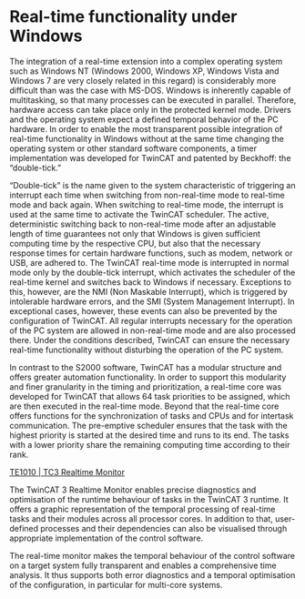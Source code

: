# Real-time functionality under Windows

The integration of a real-time extension into a complex operating system such as Windows NT (Windows 2000, Windows XP, Windows Vista and Windows 7 are very closely related in this regard) is considerably more difficult than was the case with MS-DOS. Windows is inherently capable of multitasking, so that many processes can be executed in parallel. Therefore, hardware access can take place only in the protected kernel mode. Drivers and the operating system expect a defined temporal behavior of the PC hardware. In order to enable the most transparent possible integration of real-time functionality in Windows without at the same time changing the operating system or other standard software components, a timer implementation was developed for TwinCAT and patented by Beckhoff: the “double-tick.” 

“Double-tick” is the name given to the system characteristic of triggering an interrupt each time when switching from non-real-time mode to real-time mode and back again. When switching to real-time mode, the interrupt is used at the same time to activate the TwinCAT scheduler. The active, deterministic switching back to non-real-time mode after an adjustable length of time guarantees not only that Windows is given sufficient computing time by the respective CPU, but also that the necessary response times for certain hardware functions, such as modem, network or USB, are adhered to. The TwinCAT real-time mode is interrupted in normal mode only by the double-tick interrupt, which activates the scheduler of the real-time kernel and switches back to Windows if necessary. Exceptions to this, however, are the NMI (Non Maskable Interrupt), which is triggered by intolerable hardware errors, and the SMI (System Management Interrupt). In exceptional cases, however, these events can also be prevented by the configuration of TwinCAT. All regular interrupts necessary for the operation of the PC system are allowed in non-real-time mode and are also processed there. Under the conditions described, TwinCAT can ensure the necessary real-time functionality without disturbing the operation of the PC system.

In contrast to the S2000 software, TwinCAT has a modular structure and offers greater automation functionality. In order to support this modularity and finer granularity in the timing and prioritization, a real-time core was developed for TwinCAT that allows 64 task priorities to be assigned, which are then executed in the real-time mode. Beyond that the real-time core offers functions for the synchronization of tasks and CPUs and for intertask communication. The pre-emptive scheduler ensures that the task with the highest priority is started at the desired time and runs to its end. The tasks with a lower priority share the remaining computing time according to their rank.

[TE1010 | TC3 Realtime Monitor](https://download.beckhoff.com/download/document/automation/twincat3/TE1010_TC3_Realtime_Monitor_EN.pdf)

The TwinCAT 3 Realtime Monitor enables precise diagnostics and optimisation of the runtime behaviour of tasks in the TwinCAT 3 runtime. It offers a graphic representation of the temporal processing of real-time tasks and their modules across all processor cores. In addition to that, user-defined processes and their dependencies can also be visualised through appropriate implementation of the control software.

The real-time monitor makes the temporal behaviour of the control software on a target system fully transparent and enables a comprehensive time analysis. It thus supports both error diagnostics and a temporal optimisation of the configuration, in particular for multi-core systems.